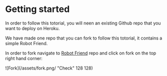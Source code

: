 # Getting started 
In order to follow this totorial, you will neen an existing Github repo that you want to deploy on Heroku.

We have made one repo that you can fork to follow this totorial, it contains a simple Robot Friend.

In order to fork navigate to [Robot Friend](https://github.com/c-cret/css-robot) repo and click on fork on the top right hand corner:

 ![Fork](/assets/fork.png/ "Check" 128 128)

